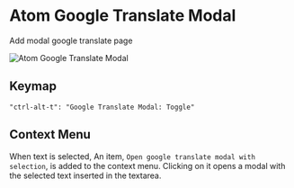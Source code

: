 # Atom Google Translate Modal

Add modal google translate page

![Atom Google Translate Modal](https://raw.githubusercontent.com/nju33/atom-google-translate-modal/master/screenshot.png)

## Keymap

```
"ctrl-alt-t": "Google Translate Modal: Toggle"
```

## Context Menu

When text is selected, An item, `Open google translate modal with selection`, is added to the context menu. Clicking on it opens a modal with the selected text inserted in the textarea.
